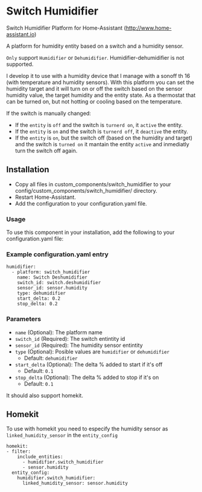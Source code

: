# Switch Humidifier

Switch Humidifier Platform for Home-Assistant (<http://www.home-assistant.io>)

A platform for humidity entity based on a switch and a humidity sensor.

`Only` support `Humidifier` or `Dehumidifier`. Humidifier-dehumidifier is not supported.

I develop it to use with a humidity device that I manage with a sonoff th 16 (with temperature and humidity sensors). With this platform you can set the humidity target and it will turn on or off the switch based on the sensor humidity value, the target humidity and the entity state. As a thermostat that can be turned on, but not hotting or cooling based on the temperature.

If the switch is manually changed:

- If the `entity` is `off` and the switch is `turnerd on`, it `active` the entity.
- If the `entity` is `on` and the switch is `turnerd off`, it `deactive` the entity. 
- If the `entity` is `on`, but the switch off (based on the humidity and target) and the switch is `turned on` it mantain the entity `active` and inmediatly turn the switch off again.

## Installation

- Copy all files in custom_components/switch_humidifier to your config/custom_components/switch_humidifier/ directory.
- Restart Home-Assistant.
- Add the configuration to your configuration.yaml file.

### Usage

To use this component in your installation, add the following to your configuration.yaml file:

### Example configuration.yaml entry

``` yalm
humidifier: 
  - platform: switch_humidifier
    name: Switch Deshumidifier
    switch_id: switch.deshumidifier
    sensor_id: sensor.humidity
    type: dehumidifier
    start_delta: 0.2
    stop_delta: 0.2
```

### Parameters

- `name` (Optional): The platform name
- `switch_id` (Required): The switch entintity id
- `sensor_id` (Required): The humidity sensor entintity
- `type` (Optional): Posible values are `humidifier` or `dehumidifier`
  - Default: `dehumidifier`
- `start_delta` (Optional): The delta % added to start if it's off
  - Default: `0.1`
- `stop_delta` (Optional): The delta % added to stop if it's on
  - Default: `0.1`

It should also support homekit.

## Homekit

To use with homekit you need to especify the humidity sensor as `linked_humidity_sensor` in the `entity_config`

```yalm
homekit:
- filter:
    include_entities:
      - humidifier.switch_humidifier
      - sensor.humidity
  entity_config:
    humidifier.switch_humidifier:
      linked_humidity_sensor: sensor.humidity
```
